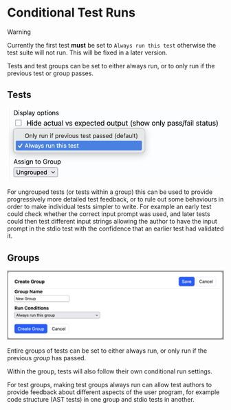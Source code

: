 # Conditional Test Runs

> [!WARNING]
> Currently the first test **must** be set to `Always run this test` otherwise the test suite
> will not run. This will be fixed in a later version.

Tests and test groups can be set to either always run, or to only run if the
previous test or group passes.

## Tests

![Conditional test runs](img/tests_conditional_run.png)

For ungrouped tests (or tests within a group) this can be used to provide
progressively more detailed test feedback, or to rule out some behaviours in
order to make individual tests simpler to write. For example an early test
could check whether the correct input prompt was used, and later tests could
then test different input strings allowing the author to have the input
prompt in the stdio test with the confidence that an earlier test had
validated it.

## Groups

![Conditional group runs](img/groups_conditional_run.png)

Entire groups of tests can be set to either always run, or only run if the
previous *group* has passed.

Within the group, tests will also follow their own conditional run settings.

For test groups, making test groups always run can allow test authors to
provide feedback about different aspects of the user program, for example
code structure (AST tests) in one group and stdio tests in another.
